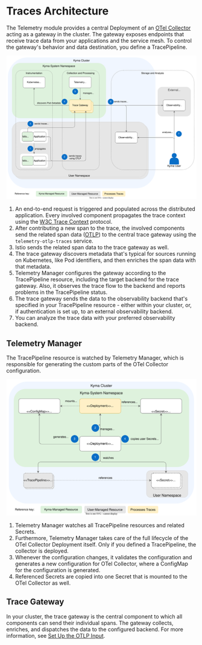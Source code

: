 # Traces Architecture

The Telemetry module provides a central Deployment of an [OTel Collector](https://opentelemetry.io/docs/collector/) acting as a gateway in the cluster. The gateway exposes endpoints that receive trace data from your applications and the service mesh. To control the gateway's behavior and data destination, you define a TracePipeline.

![Architecture](./../assets/traces-arch.drawio.svg)

1. An end-to-end request is triggered and populated across the distributed application. Every involved component propagates the trace context using the [W3C Trace Context](https://www.w3.org/TR/trace-context/) protocol.
2. After contributing a new span to the trace, the involved components send the related span data ([OTLP](https://github.com/open-telemetry/opentelemetry-specification/blob/main/specification/protocol/otlp.md)) to the central trace gateway using the `telemetry-otlp-traces` service.
3. Istio sends the related span data to the trace gateway as well.
4. The trace gateway discovers metadata that's typical for sources running on Kubernetes, like Pod identifiers, and then enriches the span data with that metadata.
5. Telemetry Manager configures the gateway according to the TracePipeline resource, including the target backend for the trace gateway. Also, it observes the trace flow to the backend and reports problems in the TracePipeline status.
6. The trace gateway sends the data to the observability backend that's specified in your TracePipeline resource - either within your cluster, or, if authentication is set up, to an external observability backend.
7. You can analyze the trace data with your preferred observability backend.

## Telemetry Manager

The TracePipeline resource is watched by Telemetry Manager, which is responsible for generating the custom parts of the OTel Collector configuration.

![Manager resources](./../assets/traces-resources.drawio.svg)

1. Telemetry Manager watches all TracePipeline resources and related Secrets.
2. Furthermore, Telemetry Manager takes care of the full lifecycle of the OTel Collector Deployment itself. Only if you defined a TracePipeline, the collector is deployed.
3. Whenever the configuration changes, it validates the configuration and generates a new configuration for OTel Collector, where a ConfigMap for the configuration is generated.
4. Referenced Secrets are copied into one Secret that is mounted to the OTel Collector as well.

## Trace Gateway

In your cluster, the trace gateway is the central component to which all components can send their individual spans. The gateway collects, enriches, and dispatches the data to the configured backend. For more information, see [Set Up the OTLP Input](./../otlp-input.md).
